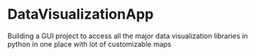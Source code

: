 # DataVisualizationApp
Building a GUI project to access all the major data visualization libraries in python in one place with lot of customizable maps
